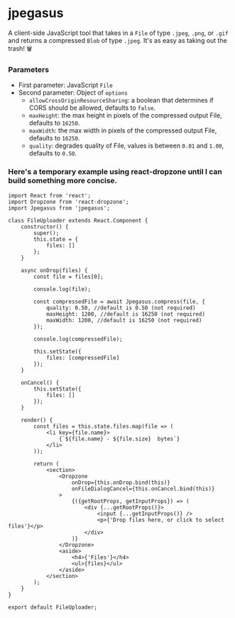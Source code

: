 # jpegasus
A client-side JavaScript tool that takes in a `File` of type `.jpeg`, `.png`, or `.gif` and returns a compressed `Blob` of type `.jpeg`. It's as easy as taking out the trash! 🗑

### Parameters
* First parameter: JavaScript `File`
* Second parameter: Object of `options`
  * `allowCrossOriginResourceSharing`: a boolean that determines if CORS should be allowed, defaults to `false`.
  * `maxHeight`: the max height in pixels of the compressed output File, defaults to `16250`.
  * `maxWidth`: the max width in pixels of the compressed output File, defaults to `16250`.
  * `quality`: degrades quality of File, values is between `0.01` and `1.00`, defaults to `0.50`.

### Here's a temporary example using react-dropzone until I can build something more concise.

```
import React from 'react';
import Dropzone from 'react-dropzone';
import Jpegasus from 'jpegasus';

class FileUploader extends React.Component {
    constructor() {
        super();
        this.state = {
            files: []
        };
    }

    async onDrop(files) {
        const file = files[0];

        console.log(file);

        const compressedFile = await Jpegasus.compress(file, {
            quality: 0.50, //default is 0.50 (not required)
            maxHeight: 1200, //default is 16250 (not required)
            maxWidth: 1200, //default is 16250 (not required)
        });

        console.log(compressedFile);

        this.setState({
            files: [compressedFile]
        });
    }

    onCancel() {
        this.setState({
            files: []
        });
    }

    render() {
        const files = this.state.files.map(file => (
            <li key={file.name}>
                {`${file.name} - ${file.size}  bytes`}
            </li>
        ));

        return (
            <section>
                <Dropzone
                    onDrop={this.onDrop.bind(this)}
                    onFileDialogCancel={this.onCancel.bind(this)}
                >
                    {({getRootProps, getInputProps}) => (
                        <div {...getRootProps()}>
                            <input {...getInputProps()} />
                            <p>{'Drop files here, or click to select files'}</p>
                        </div>
                    )}
                </Dropzone>
                <aside>
                    <h4>{'Files'}</h4>
                    <ul>{files}</ul>
                </aside>
            </section>
        );
    }
}

export default FileUploader;

```

